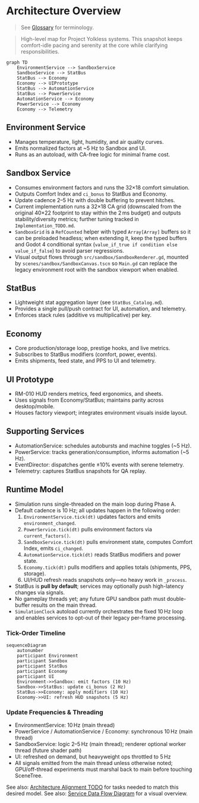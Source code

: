 # Architecture Overview

> See [Glossary](../Glossary.md) for terminology.

> High-level map for Project Yolkless systems. This snapshot keeps comfort-idle pacing and serenity at the core while clarifying responsibilities.

```mermaid
graph TD
    EnvironmentService --> SandboxService
    SandboxService --> StatBus
    StatBus --> Economy
    Economy --> UIPrototype
    StatBus --> AutomationService
    StatBus --> PowerService
    AutomationService --> Economy
    PowerService --> Economy
    Economy --> Telemetry
```

## Environment Service
- Manages temperature, light, humidity, and air quality curves.
- Emits normalized factors at ~5 Hz to Sandbox and UI.
- Runs as an autoload, with CA-free logic for minimal frame cost.

## Sandbox Service
- Consumes environment factors and runs the 32×18 comfort simulation.
- Outputs Comfort Index and `ci_bonus` to StatBus and Economy.
- Update cadence 2–5 Hz with double buffering to prevent hitches.
- Current implementation runs a 32×18 CA grid (downscaled from the original 40×22 footprint to stay within the 2 ms budget) and outputs stability/diversity metrics; further tuning tracked in `Implementation_TODO.md`.
- `SandboxGrid` is a `RefCounted` helper with typed `Array[Array]` buffers so it can be preloaded headless; when extending it, keep the typed buffers and Godot 4 conditional syntax (`value_if_true if condition else value_if_false`) to avoid parser regressions.
- Visual output flows through `src/sandbox/SandboxRenderer.gd`, mounted by `scenes/sandbox/SandboxCanvas.tscn` so `Main.gd` can replace the legacy environment root with the sandbox viewport when enabled.

## StatBus
- Lightweight stat aggregation layer (see `StatBus_Catalog.md`).
- Provides a single pull/push contract for UI, automation, and telemetry.
- Enforces stack rules (additive vs multiplicative) per key.

## Economy
- Core production/storage loop, prestige hooks, and live metrics.
- Subscribes to StatBus modifiers (comfort, power, events).
- Emits shipments, feed state, and PPS to UI and telemetry.

## UI Prototype
- RM-010 HUD renders metrics, feed ergonomics, and sheets.
- Uses signals from Economy/StatBus; maintains parity across desktop/mobile.
- Houses factory viewport; integrates environment visuals inside layout.

## Supporting Services
- AutomationService: schedules autobursts and machine toggles (~5 Hz).
- PowerService: tracks generation/consumption, informs automation (~5 Hz).
- EventDirector: dispatches gentle ±10% events with serene telemetry.
- Telemetry: captures StatBus snapshots for QA replay.

## Runtime Model
- Simulation runs single-threaded on the main loop during Phase A.
- Default cadence is 10 Hz; all updates happen in the following order:
  1. `EnvironmentService.tick(dt)` updates factors and emits `environment_changed`.
  2. `PowerService.tick(dt)` pulls environment factors via `current_factors()`.
  3. `SandboxService.tick(dt)` pulls environment state, computes Comfort Index, emits `ci_changed`.
  4. `AutomationService.tick(dt)` reads StatBus modifiers and power state.
  5. `Economy.tick(dt)` pulls modifiers and applies totals (shipments, PPS, storage).
  6. UI/HUD refresh reads snapshots only—no heavy work in `_process`.
- StatBus is **pull by default**; services may optionally push high-latency changes via signals.
- No gameplay threads yet; any future GPU sandbox path must double-buffer results on the main thread.
- `SimulationClock` autoload currently orchestrates the fixed 10 Hz loop and enables services to opt-out of their legacy per-frame processing.

### Tick-Order Timeline

```mermaid
sequenceDiagram
    autonumber
    participant Environment
    participant Sandbox
    participant StatBus
    participant Economy
    participant UI
    Environment->>Sandbox: emit factors (10 Hz)
    Sandbox->>StatBus: update ci_bonus (2 Hz)
    StatBus->>Economy: apply modifiers (10 Hz)
    Economy->>UI: refresh HUD snapshots (5 Hz)
```

### Update Frequencies & Threading
- EnvironmentService: 10 Hz (main thread)
- PowerService / AutomationService / Economy: synchronous 10 Hz (main thread)
- SandboxService: logic 2–5 Hz (main thread); renderer optional worker thread (future shader path)
- UI: refreshed on demand, but heavyweight ops throttled to 5 Hz
- All signals emitted from the main thread unless otherwise noted; GPU/off-thread experiments must marshal back to main before touching SceneTree.

See also: [Architecture Alignment TODO](Implementation_TODO.md) for tasks needed to match this desired model.
See also: [Service Data Flow Diagram](DataFlow_Diagram.md) for a visual overview.
